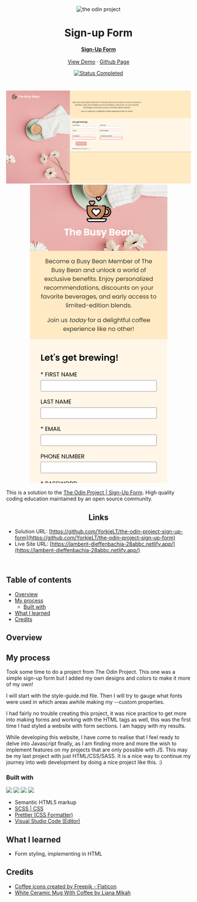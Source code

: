 <div id="top"></div>

<div align="center">

  <img src="https://i.imgur.com/V1v5VBE.png" alt="the odin project" width="300">

  <h1 align="center">Sign-up Form</h1>
  <p align="center">
    <a href=https://www.theodinproject.com/lessons/node-path-intermediate-html-and-css-sign-up-form><strong>Sign-Up Form </strong></a>
    <br />
    <br />
    <a href="https://lambent-dieffenbachia-28abbc.netlify.app/">View Demo</a>
    ·
    <a href="https://github.com/YorkieLT/the-odin-project-sign-up-form" target="_blank">Github Page</a>
  </p>
</div>

<!-- Badges -->
<div align="center">
  <!-- Status -->
    <a href="#">
    <img src="https://img.shields.io/badge/Status-Completed-brightgreen?style=for-the-badge" alt="Status Completed">
  </a>

</div>

#

<div align="center">

![](/desktop.png)
![](/mobile.png)

</div>

This is a solution to the [The Odin Project | Sign-Up Form](https://www.theodinproject.com/lessons/node-path-intermediate-html-and-css-sign-up-form). High quality coding education maintained by an open source community. 

<h2 align="center">Links</h2>

- Solution URL: [https://github.com/YorkieLT/the-odin-project-sign-up-form](https://github.com/YorkieLT/the-odin-project-sign-up-form)
- Live Site URL: [https://lambent-dieffenbachia-28abbc.netlify.app/](https://lambent-dieffenbachia-28abbc.netlify.app/)

<br>

## Table of contents

- [Overview](#overview)
- [My process](#my-process)
  - [Built with](#built-with)
- [What I learned](#what-i-learned)
- [Credits](#credits)

## Overview

## My process

Took some time to do a project from The Odin Project. This one was a simple sign-up form but I added my own designs and colors to make it more of my own!

I will start with the style-guide.md file. Then I will try to gauge what fonts were used in which areas awhile making my --custom properties.

I had fairly no trouble creating this project, it was nice practice to get more into making forms and working with the HTML tags as well, this was the first time I had styled a website with form sections. I am happy with my results.

While developing this website, I have come to realise that I feel ready to delve into Javascript finally, as I am finding more and more the wish to implement features on my projects that are only possible with JS. This may be my last project with just HTML/CSS/SASS. It is a nice way to continue my journey into web development by doing a nice project like this. :)

### Built with

<!-- Badges -->

![](https://img.shields.io/badge/HTML5-E34F26?style=for-the-badge&logo=html5&logoColor=white)
![](https://img.shields.io/badge/SASS_|_SCSS-blue?style=for-the-badge&logo=sass)
![](https://img.shields.io/badge/Prettier-F7B93E?style=for-the-badge&logo=Prettier&logoColor=white)
![](https://img.shields.io/badge/VS_Code-007ACC?style=for-the-badge&logo=visual-studio-code)

- Semantic HTML5 markup
- [SCSS | CSS](https://sass-lang.com/)
- [Prettier (CSS Formatter)](https://prettier.io/)
- [Visual Studio Code (Editor)](https://code.visualstudio.com/)

## What I learned

- Form styling, implementing in HTML

## Credits

- [Coffee icons created by Freepik - Flaticon](https://www.flaticon.com/free-icons/coffee)
- [White Ceramic Mug With Coffee by Liana Mikah](https://unsplash.com/photos/8SqcXjv4PaE)

